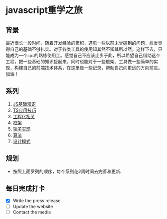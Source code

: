 # javascript重学之旅

## 背景
最近很长一段时间，随着开发经验的累积，遇见一些以前未曾碰到的问题，愈发觉得自己的基础不够扎实。对于各类工具的使用知其然不知其所以然，这样下去，只能成为一个`api`的熟练使用工。感觉自己不应该止步于此，所以希望自己借助这个工程，把一些基础的知识捡起来，同时也能对于一些框架、工具做一些简单的实现，构建自己的前端技术体系，在这里做一些记录，帮助自己向更远的方向前进。加油！

## 系列
1. [JS基础知识](JS/readme.md)
2. [TS应用技巧](TS/readme.md)
3. [工程化相关](Engineering/readme.md)
4. [框架](Framework/readme.md)
5. [轮子实现](WheelsGo/readme.md)
6. [算法](Algorithm/readme.md)
7. [设计模式](DesignMode/readme.md)

## 规划
* 按照上面罗列的顺序，每个系列花2周时间去完善和更新.

## 每日完成打卡
- [x] Write the press release
- [ ] Update the website
- [ ] Contact the media
